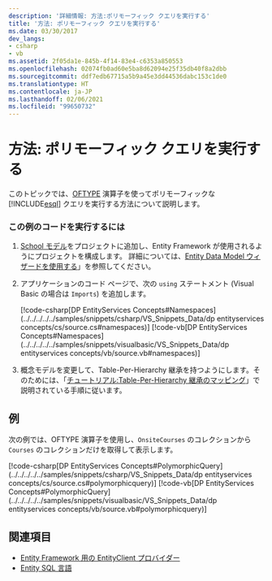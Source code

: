 ```yaml
---
description: '詳細情報: 方法:ポリモーフィック クエリを実行する'
title: '方法: ポリモーフィック クエリを実行する'
ms.date: 03/30/2017
dev_langs:
- csharp
- vb
ms.assetid: 2f05da1e-845b-4f14-83e4-c6353a850553
ms.openlocfilehash: 02074fb0ad60e5ba8d62094e25f35db40f8a2dbb
ms.sourcegitcommit: ddf7edb67715a5b9a45e3dd44536dabc153c1de0
ms.translationtype: HT
ms.contentlocale: ja-JP
ms.lasthandoff: 02/06/2021
ms.locfileid: "99650732"
---
```

# <a name="how-to-execute-a-polymorphic-query"></a>方法: ポリモーフィック クエリを実行する

このトピックでは、[OFTYPE](./language-reference/oftype-entity-sql.md) 演算子を使ってポリモーフィックな [!INCLUDE[esql](../../../../../includes/esql-md.md)] クエリを実行する方法について説明します。

### <a name="to-run-the-code-in-this-example"></a>この例のコードを実行するには

1. [School モデル](/previous-versions/dotnet/netframework-4.0/bb896300(v=vs.100))をプロジェクトに追加し、Entity Framework が使用されるようにプロジェクトを構成します。 詳細については、[Entity Data Model ウィザードを使用する](/previous-versions/dotnet/netframework-4.0/bb738677(v=vs.100))」を参照してください。

2. アプリケーションのコード ページで、次の `using` ステートメント (Visual Basic の場合は `Imports`) を追加します。

    [!code-csharp[DP EntityServices Concepts#Namespaces](../../../../../samples/snippets/csharp/VS_Snippets_Data/dp entityservices concepts/cs/source.cs#namespaces)]
    [!code-vb[DP EntityServices Concepts#Namespaces](../../../../../samples/snippets/visualbasic/VS_Snippets_Data/dp entityservices concepts/vb/source.vb#namespaces)]

3. 概念モデルを変更して、Table-Per-Hierarchy 継承を持つようにします。そのためには、「[チュートリアル:Table-Per-Hierarchy 継承のマッピング](/previous-versions/dotnet/netframework-4.0/cc716683(v=vs.100))」で説明されている手順に従います。

## <a name="example"></a>例

次の例では、OFTYPE 演算子を使用し、`OnsiteCourses` のコレクションから `Courses` のコレクションだけを取得して表示します。

[!code-csharp[DP EntityServices Concepts#PolymorphicQuery](../../../../../samples/snippets/csharp/VS_Snippets_Data/dp entityservices concepts/cs/source.cs#polymorphicquery)]
[!code-vb[DP EntityServices Concepts#PolymorphicQuery](../../../../../samples/snippets/visualbasic/VS_Snippets_Data/dp entityservices concepts/vb/source.vb#polymorphicquery)]

## <a name="see-also"></a>関連項目

- [Entity Framework 用の EntityClient プロバイダー](entityclient-provider-for-the-entity-framework.md)
- [Entity SQL 言語](./language-reference/entity-sql-language.md)
